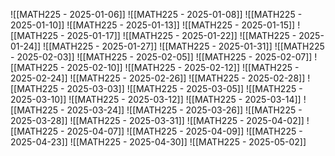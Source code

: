 ![[MATH225 - 2025-01-06]]
![[MATH225 - 2025-01-08]]
![[MATH225 - 2025-01-10]]
![[MATH225 - 2025-01-13]]
![[MATH225 - 2025-01-15]]
![[MATH225 - 2025-01-17]]
![[MATH225 - 2025-01-22]]
![[MATH225 - 2025-01-24]]
![[MATH225 - 2025-01-27]]
![[MATH225 - 2025-01-31]]
![[MATH225 - 2025-02-03]]
![[MATH225 - 2025-02-05]]
![[MATH225 - 2025-02-07]]
![[MATH225 - 2025-02-10]]
![[MATH225 - 2025-02-12]]
![[MATH225 - 2025-02-24]]
![[MATH225 - 2025-02-26]]
![[MATH225 - 2025-02-28]]
![[MATH225 - 2025-03-03]]
![[MATH225 - 2025-03-05]]
![[MATH225 - 2025-03-10]]
![[MATH225 - 2025-03-12]]
![[MATH225 - 2025-03-14]]
![[MATH225 - 2025-03-24]]
![[MATH225 - 2025-03-26]]
![[MATH225 - 2025-03-28]]
![[MATH225 - 2025-03-31]]
![[MATH225 - 2025-04-02]]
![[MATH225 - 2025-04-07]]
![[MATH225 - 2025-04-09]]
![[MATH225 - 2025-04-23]]
![[MATH225 - 2025-04-30]]
![[MATH225 - 2025-05-02]]

